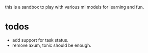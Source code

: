 this is a sandbox to play with various ml models for learning and fun.

# todos

- add support for task status.
- remove axum, tonic should be enough.
